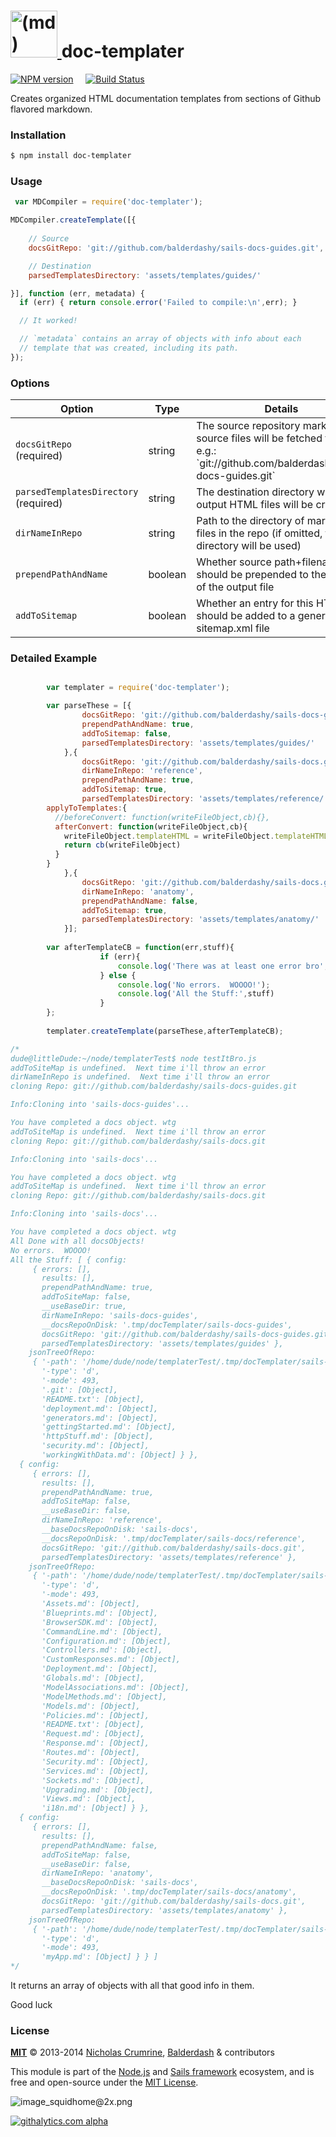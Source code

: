 <h1>
  <a title="doc-templater" href="https://github.com/balderdashy/doc-templater">
    <img width="75" title="doc-templater" alt="(md) icon, representing the markdown syntax" src="http://dashkards.com/img/markdown-icon.png"/>
  </a>
  doc-templater
</h1>

[![NPM version](https://badge.fury.io/js/doc-templater.png)](http://badge.fury.io/js/doc-templater) &nbsp; &nbsp;
[![Build Status](https://travis-ci.org/balderdashy/doc-templater.svg?branch=master)](https://travis-ci.org/balderdashy/doc-templater)

Creates organized HTML documentation templates from sections of Github flavored markdown.
 

### Installation

```sh
$ npm install doc-templater
```

### Usage

```javascript
 var MDCompiler = require('doc-templater');

MDCompiler.createTemplate([{
    
    // Source
    docsGitRepo: 'git://github.com/balderdashy/sails-docs-guides.git',

    // Destination
    parsedTemplatesDirectory: 'assets/templates/guides/'

}], function (err, metadata) {
  if (err) { return console.error('Failed to compile:\n',err); }

  // It worked!

  // `metadata` contains an array of objects with info about each
  // template that was created, including its path.
});
```


### Options


<table>
  <thead>
    <tr>
      <th>Option</th>
      <th>Type</th>
      <th>Details</th>
    </tr>
  </thead>
  <tbody>
    <tr>
      <td><code>docsGitRepo</code><br/>(required)</td>
      <td><vartype>string</vartype></td>
      <td>
        The source repository markdown source files will be fetched from, e.g.: `git://github.com/balderdashy/sails-docs-guides.git`
      </td>
    </tr>
    <tr>
      <td><code>parsedTemplatesDirectory</code><br/>(required)</td>
      <td><vartype>string</vartype></td>
      <td>
        The destination directory where output HTML files will be created.
      </td>
    </tr>
    <tr>
      <td><code>dirNameInRepo</code></td>
      <td><vartype>string</vartype></td>
      <td>
        Path to the directory of markdown files in the repo (if omitted, the root directory will be used)
      </td>
    </tr>
    <tr>
      <td><code>prependPathAndName</code></td>
      <td><vartype>boolean</vartype></td>
      <td>
        Whether source path+filename should be prepended to the name of the output file
      </td>
    </tr>
    <tr>
      <td><code>addToSitemap</code></td>
      <td><vartype>boolean</vartype></td>
      <td>
        Whether an entry for this HTML file should be added to a generated sitemap.xml file
      </td>
    </tr>
  </tbody>
</table>


### Detailed Example

```javascript

		var templater = require('doc-templater');

		var parseThese = [{
				docsGitRepo: 'git://github.com/balderdashy/sails-docs-guides.git',
				prependPathAndName: true,
				addToSitemap: false,
				parsedTemplatesDirectory: 'assets/templates/guides/'
			},{
				docsGitRepo: 'git://github.com/balderdashy/sails-docs.git',
				dirNameInRepo: 'reference',
				prependPathAndName: true,
				addToSitemap: true,
				parsedTemplatesDirectory: 'assets/templates/reference/',
        applyToTemplates:{
          //beforeConvert: function(writeFileObject,cb){},
          afterConvert: function(writeFileObject,cb){
            writeFileObject.templateHTML = writeFileObject.templateHTML.replace(/\d{1,2}-\d{1,2}-\d{4}/ig,'TIME AINT REAL');
            return cb(writeFileObject)
          }
        }
			},{
				docsGitRepo: 'git://github.com/balderdashy/sails-docs.git',
				dirNameInRepo: 'anatomy',
				prependPathAndName: false,
				addToSitemap: true,
				parsedTemplatesDirectory: 'assets/templates/anatomy/'
			}];
		
		var afterTemplateCB = function(err,stuff){
					if (err){
						console.log('There was at least one error bro',err)
					} else {
						console.log('No errors.  WOOOO!');
						console.log('All the Stuff:',stuff)
					}
		};
		
		templater.createTemplate(parseThese,afterTemplateCB);

/*
dude@littleDude:~/node/templaterTest$ node testItBro.js 
addToSiteMap is undefined.  Next time i'll throw an error
dirNameInRepo is undefined.  Next time i'll throw an error
cloning Repo: git://github.com/balderdashy/sails-docs-guides.git

Info:Cloning into 'sails-docs-guides'...

You have completed a docs object. wtg
addToSiteMap is undefined.  Next time i'll throw an error
cloning Repo: git://github.com/balderdashy/sails-docs.git

Info:Cloning into 'sails-docs'...

You have completed a docs object. wtg
addToSiteMap is undefined.  Next time i'll throw an error
cloning Repo: git://github.com/balderdashy/sails-docs.git

Info:Cloning into 'sails-docs'...

You have completed a docs object. wtg
All Done with all docsObjects!
No errors.  WOOOO!
All the Stuff: [ { config: 
     { errors: [],
       results: [],
       prependPathAndName: true,
       addToSiteMap: false,
       __useBaseDir: true,
       dirNameInRepo: 'sails-docs-guides',
       __docsRepoOnDisk: '.tmp/docTemplater/sails-docs-guides',
       docsGitRepo: 'git://github.com/balderdashy/sails-docs-guides.git',
       parsedTemplatesDirectory: 'assets/templates/guides' },
    jsonTreeOfRepo: 
     { '-path': '/home/dude/node/templaterTest/.tmp/docTemplater/sails-docs-guides',
       '-type': 'd',
       '-mode': 493,
       '.git': [Object],
       'README.txt': [Object],
       'deployment.md': [Object],
       'generators.md': [Object],
       'gettingStarted.md': [Object],
       'httpStuff.md': [Object],
       'security.md': [Object],
       'workingWithData.md': [Object] } },
  { config: 
     { errors: [],
       results: [],
       prependPathAndName: true,
       addToSiteMap: false,
       __useBaseDir: false,
       dirNameInRepo: 'reference',
       __baseDocsRepoOnDisk: 'sails-docs',
       __docsRepoOnDisk: '.tmp/docTemplater/sails-docs/reference',
       docsGitRepo: 'git://github.com/balderdashy/sails-docs.git',
       parsedTemplatesDirectory: 'assets/templates/reference' },
    jsonTreeOfRepo: 
     { '-path': '/home/dude/node/templaterTest/.tmp/docTemplater/sails-docs/reference',
       '-type': 'd',
       '-mode': 493,
       'Assets.md': [Object],
       'Blueprints.md': [Object],
       'BrowserSDK.md': [Object],
       'CommandLine.md': [Object],
       'Configuration.md': [Object],
       'Controllers.md': [Object],
       'CustomResponses.md': [Object],
       'Deployment.md': [Object],
       'Globals.md': [Object],
       'ModelAssociations.md': [Object],
       'ModelMethods.md': [Object],
       'Models.md': [Object],
       'Policies.md': [Object],
       'README.txt': [Object],
       'Request.md': [Object],
       'Response.md': [Object],
       'Routes.md': [Object],
       'Security.md': [Object],
       'Services.md': [Object],
       'Sockets.md': [Object],
       'Upgrading.md': [Object],
       'Views.md': [Object],
       'i18n.md': [Object] } },
  { config: 
     { errors: [],
       results: [],
       prependPathAndName: false,
       addToSiteMap: false,
       __useBaseDir: false,
       dirNameInRepo: 'anatomy',
       __baseDocsRepoOnDisk: 'sails-docs',
       __docsRepoOnDisk: '.tmp/docTemplater/sails-docs/anatomy',
       docsGitRepo: 'git://github.com/balderdashy/sails-docs.git',
       parsedTemplatesDirectory: 'assets/templates/anatomy' },
    jsonTreeOfRepo: 
     { '-path': '/home/dude/node/templaterTest/.tmp/docTemplater/sails-docs/anatomy',
       '-type': 'd',
       '-mode': 493,
       'myApp.md': [Object] } } ]
*/

```

It returns an array of objects with all that good info in them.

Good luck


### License


**[MIT](./LICENSE)**
&copy; 2013-2014 [Nicholas Crumrine](https://github.com/uncletammy), [Balderdash](http://balderdash.co) & contributors

This module is part of the [Node.js](http://nodejs.org) and [Sails framework](http://sailsjs.org) ecosystem, and is free and open-source under the [MIT License](http://sails.mit-license.org/).


![image_squidhome@2x.png](http://i.imgur.com/RIvu9.png) 
 

[![githalytics.com alpha](https://cruel-carlota.pagodabox.com/a22d3919de208c90c898986619efaa85 "githalytics.com")](http://githalytics.com/balderdashy/doc-templater)


